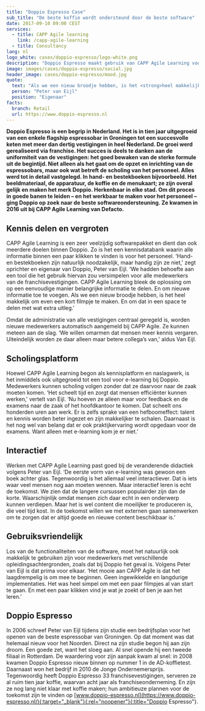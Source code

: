 ```yaml
---
title: "Doppio Espresso Case"
sub_title: "De beste koffie wordt ondersteund door de beste software"
date: 2017-09-10 09:00 CEST
services:
  - title: CAPP Agile learning
    link: /capp-agile-learning
  - title: Consultancy
lang: nl
logo_white: cases/doppio-espresso/logo-white.png
description: "Doppio Espresso maakt gebruik van CAPP Agile Learning voor het delen van kennis en performance support. Lees wat ze dat heeft opgeleverd in deze casus."
image: images/cases/doppio-espresso/social.jpg
header_image: cases/doppio-espresso/mood.jpg
quote:
  text: "Als we een nieuw broodje hebben, is het <strong>heel makkelijk</strong> om even een kort filmpje te maken. En om dat in een space te delen met wat extra uitleg."
  person: "Peter van Eijl"
  position: "Eigenaar"
facts:
  branch: Retail
  url: https://www.doppio-espresso.nl
---
```


**Doppio Espresso is een begrip in Nederland. Het is in tien jaar uitgegroeid van een enkele flagship espressobar in Groningen tot een succesvolle keten met meer dan dertig vestigingen in heel Nederland. De groei werd gerealiseerd via franchise. Het succes is deels te danken aan de uniformiteit van de vestigingen: het goed bewaken van de sterke formule uit de begintijd. Niet alleen als het gaat om de opzet en inrichting van de espressobars, maar ook wat betreft de scholing van het personeel. Alles werd tot in detail vastgelegd. In hand- en bestekboeken bijvoorbeeld. Het beeldmateriaal, de apparatuur, de koffie en de menukaart; ze zijn overal gelijk en maken het merk Doppio. Herkenbaar in elke stad. Om dit proces in goede banen te leiden – en het werkbaar te maken voor het personeel – ging Doppio op zoek naar de beste softwareondersteuning. Ze kwamen in 2016 uit bij CAPP Agile Learning van Defacto.**

## Kennis delen en vergroten

CAPP Agile Learning is een zeer veelzijdig softwarepakket en dient dan ook meerdere doelen binnen Doppio. Zo is het een kennisdatabank waarin alle informatie binnen een paar klikken te vinden is voor het personeel. ‘Hand- en bestekboeken zijn natuurlijk noodzakelijk, maar handig zijn ze niet,' zegt oprichter en eigenaar van Doppio, Peter van Eijl. ‘We hadden behoefte aan een tool die het gebruik hiervan zou versimpelen voor alle medewerkers van de franchisevestigingen. CAPP Agile Learning bleek de oplossing om op een eenvoudige manier belangrijke informatie te delen. En om nieuwe informatie toe te voegen. Als we een nieuw broodje hebben, is het heel makkelijk om even een kort filmpje te maken. En om dat in een space te delen met wat extra uitleg.’

Omdat de administratie van alle vestigingen centraal geregeld is, worden nieuwe medewerkers automatisch aangemeld bij CAPP Agile. Ze kunnen meteen aan de slag. ‘We willen omarmen dat mensen meer kennis vergaren. Uiteindelijk worden ze daar alleen maar betere collega’s van,' aldus Van Eijl.

## Scholingsplatform

Hoewel CAPP Agile Learning begon als kennisplatform en naslagwerk, is het inmiddels ook uitgegroeid tot een tool voor e-learning bij Doppio. Medewerkers kunnen scholing volgen zonder dat ze daarvoor naar de zaak moeten komen. ‘Het scheelt tijd en zorgt dat mensen efficiënter kunnen werken,' vertelt van Eijl. ‘Nu hoeven ze alleen maar voor feedback en de examens naar de zaak of het hoofdkantoor te komen. Dat scheelt ons honderden uren aan werk. Er is zelfs sprake van een hefboomeffect: talent en kennis worden beter ingezet en zijn makkelijker te schalen. Daarnaast is het nog wel van belang dat er ook praktijkervaring wordt opgedaan voor de examens. Want alleen met e-learning kom je er niet.’

## Interactief

Werken met CAPP Agile Learning past goed bij de veranderende didactiek volgens Peter van Eijl. ‘De eerste vorm van e-learning was gewoon een boek achter glas. Tegenwoordig is het allemaal veel interactiever. Dat is iets waar veel mensen nog aan moeten wennen. Maar interactief leren is echt de toekomst. We zien dat de langere cursussen populairder zijn dan de korte. Waarschijnlijk omdat mensen zich daar echt in een onderwerp kunnen verdiepen. Maar het is wel content die moeilijker te produceren is, die veel tijd kost. In de toekomst willen we met externen gaan samenwerken om te zorgen dat er altijd goede en nieuwe content beschikbaar is.’

## Gebruiksvriendelijk

Los van de functionaliteiten van de software, moet het natuurlijk ook makkelijk te gebruiken zijn voor medewerkers met verschillende opleidingsachtergronden, zoals dat bij Doppio het geval is. Volgens Peter van Eijl is dat prima voor elkaar. ‘Het mooie aan CAPP Agile is dat het laagdrempelig is om mee te beginnen. Geen ingewikkelde en langdurige implementaties. Het was heel simpel om met een paar filmpjes al van start te gaan. En met een paar klikken vind je wat je zoekt of ben je aan het leren.’

## Doppio Espresso

In 2006 schreef Peter van Eijl tijdens zijn studie een bedrijfsplan voor het openen van de beste espressobar van Groningen. Op dat moment was dat helemaal nieuw voor het Noorden. Direct na zijn studie begon hij aan zijn droom. Een goede zet, want het sloeg aan. Al snel opende hij een tweede filiaal in Rotterdam. De waardering voor zijn aanpak kwam al snel: in 2008 kwamen Doppio Espresso nieuw binnen op nummer 1 in de AD-koffietest. Daarnaast won het bedrijf in 2010 de Jonge Ondernemersprijs. Tegenwoordig heeft Doppio Espresso 33 franchisevestigingen, serveren ze al ruim tien jaar koffie, waarvan acht jaar als franchiseonderneming. En zijn ze nog lang niet klaar met koffie maken; hun ambitieuze plannen voor de toekomst zijn te vinden op [www.doppio-espresso.nl](https://www.doppio-espresso.nl/){:target="_blank"}{:rel="noopener"}{:title="Doppio Espresso"}.
